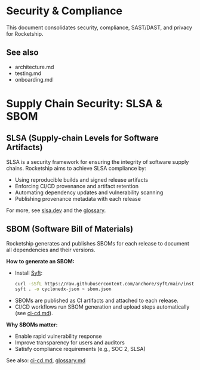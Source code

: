 # Security & Compliance

This document consolidates security, compliance, SAST/DAST, and privacy for Rocketship.

## See also
- architecture.md
- testing.md
- onboarding.md

# Supply Chain Security: SLSA & SBOM

## SLSA (Supply-chain Levels for Software Artifacts)

SLSA is a security framework for ensuring the integrity of software supply chains. Rocketship aims to achieve SLSA compliance by:
- Using reproducible builds and signed release artifacts
- Enforcing CI/CD provenance and artifact retention
- Automating dependency updates and vulnerability scanning
- Publishing provenance metadata with each release

For more, see [slsa.dev](https://slsa.dev/) and the [glossary](glossary.md).

## SBOM (Software Bill of Materials)

Rocketship generates and publishes SBOMs for each release to document all dependencies and their versions.

**How to generate an SBOM:**
- Install [Syft](https://github.com/anchore/syft):
  ```sh
  curl -sSfL https://raw.githubusercontent.com/anchore/syft/main/install.sh | sh -s -- -b /usr/local/bin
  syft . -o cyclonedx-json > sbom.json
  ```
- SBOMs are published as CI artifacts and attached to each release.
- CI/CD workflows run SBOM generation and upload steps automatically (see [ci-cd.md](ci-cd.md)).

**Why SBOMs matter:**
- Enable rapid vulnerability response
- Improve transparency for users and auditors
- Satisfy compliance requirements (e.g., SOC 2, SLSA)

See also: [ci-cd.md](ci-cd.md), [glossary.md](glossary.md)